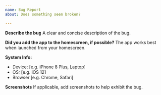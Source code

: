 ```yaml
---
name: Bug Report
about: Does something seem broken?

---
```


**Describe the bug**
A clear and concise description of the bug.

**Did you add the app to the homescreen, if possible?**
The app works best when launched from your homescreen.

**System Info:**
 - Device: [e.g. iPhone 8 Plus, Laptop]
 - OS: [e.g. iOS 12]
 - Browser [e.g. Chrome, Safari]

**Screenshots**
If applicable, add screenshots to help exhibit the bug.
